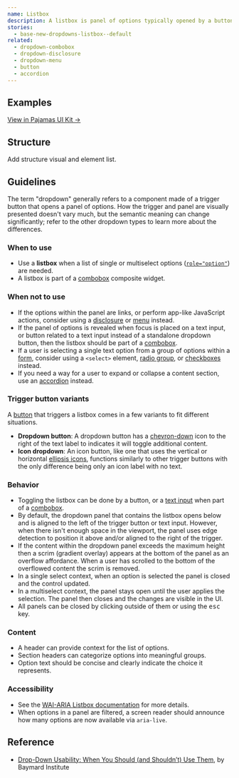 ```yaml
---
name: Listbox
description: A listbox is panel of options typically opened by a button or text input.
stories:
  - base-new-dropdowns-listbox--default
related:
  - dropdown-combobox
  - dropdown-disclosure
  - dropdown-menu
  - button
  - accordion
---
```


## Examples

<story-viewer story-name="base-new-dropdowns-listbox--default" title="Default listbox"></story-viewer>

[View in Pajamas UI Kit →](https://www.figma.com/file/qEddyqCrI7kPSBjGmwkZzQ/Component-library?node-id=425%3A14)

## Structure

<todo>Add structure visual and element list.</todo>

## Guidelines

The term "dropdown" generally refers to a component made of a trigger button that opens a panel of options. How the trigger and panel are visually presented doesn't vary much, but the semantic meaning can change significantly; refer to the other dropdown types to learn more about the differences.

### When to use

- Use a **listbox** when a list of single or multiselect options ([`role="option"`](https://www.w3.org/TR/wai-aria-1.2/#option)) are needed.
- A listbox is part of a [combobox](/components/dropdown-combobox) composite widget.

### When not to use

- If the options within the panel are links, or perform app-like JavaScript actions, consider using a [disclosure](/components/dropdown-disclosure) or [menu](/components/dropdown-menu) instead.
- If the panel of options is revealed when focus is placed on a text input, or button related to a text input instead of a standalone dropdown button, then the listbox should be part of a [combobox](/components/dropdown-combobox).
- If a user is selecting a single text option from a group of options within a [form](/components/form), consider using a `<select>` element, [radio group](/components/radio-button), or [checkboxes](/components/checkbox) instead.
- If you need a way for a user to expand or collapse a content section, use an [accordion](/components/accordion) instead.

### Trigger button variants

A [button](/components/button) that triggers a listbox comes in a few variants to fit different situations.

- **Dropdown button**: A dropdown button has a [chevron-down](https://gitlab-org.gitlab.io/gitlab-svgs/?q=~chevron-down) icon to the right of the text label to indicates it will toggle additional content.
- **Icon dropdown**: An icon button, like one that uses the vertical or horizontal [ellipsis icons](https://gitlab-org.gitlab.io/gitlab-svgs/?q=elli), functions similarly to other trigger buttons with the only difference being only an icon label with no text.

### Behavior

-  Toggling the listbox can be done by a button, or a [text input](/components/form#field) when part of a [combobox](/components/dropdown-combobox).
- By default, the dropdown panel that contains the listbox opens below and is aligned to the left of the trigger button or text input. However, when there isn't enough space in the viewport, the panel uses edge detection to position it above and/or aligned to the right of the trigger.
- If the content within the dropdown panel exceeds the maximum height then a scrim (gradient overlay) appears at the bottom of the panel as an overflow affordance. When a user has scrolled to the bottom of the overflowed content the scrim is removed.
- In a single select context, when an option is selected the panel is closed and the control updated.
- In a multiselect context, the panel stays open until the user applies the selection. The panel then closes and the changes are visible in the UI.
- All panels can be closed by clicking outside of them or using the <kbd>esc</kbd> key.

### Content

- A header can provide context for the list of options.
- Section headers can categorize options into meaningful groups.
- Option text should be concise and clearly indicate the choice it represents.

### Accessibility

- See the [WAI-ARIA Listbox documentation](https://www.w3.org/TR/wai-aria-practices/#Listbox) for more details.
- When options in a panel are filtered, a screen reader should announce how many options are now available via `aria-live`.

## Reference

- [Drop-Down Usability: When You Should (and Shouldn’t) Use Them](https://baymard.com/blog/drop-down-usability), by Baymard Institute
